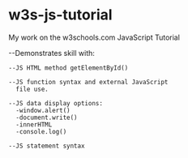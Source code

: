 # w3s-js-tutorial

My work on the w3schools.com JavaScript Tutorial
  
  --Demonstrates skill with:
  
    --JS HTML method getElementById()
    
    --JS function syntax and external JavaScript
      file use.
    
    --JS data display options:
      -window.alert()
      -document.write()
      -innerHTML
      -console.log()
    
    --JS statement syntax
